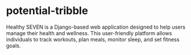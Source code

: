 # potential-tribble
Healthy SEVEN is a Django-based web application designed to help users manage their health and wellness. This user-friendly platform allows individuals to track workouts, plan meals, monitor sleep, and set fitness goals. 
